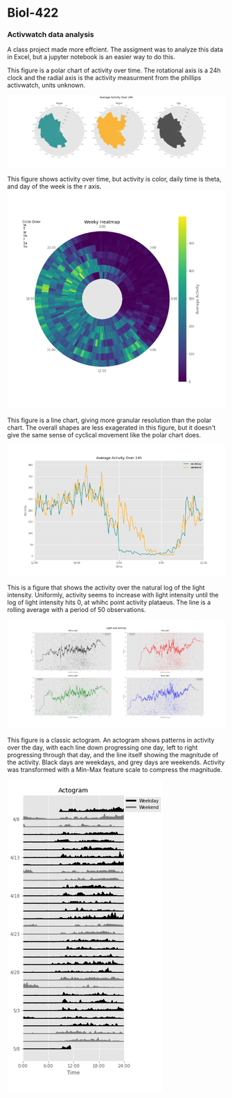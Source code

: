 # Biol-422

### Activwatch data analysis

A class project made more effcient. The assigment was to analyze this data in Excel, but a jupyter notebook is an easier way to do this.

This figure is a polar chart of activity over time. The rotational axis is a 24h clock and the radial axis is the activity measurment from the phillips activwatch, units unknown.

![Polar act](https://github.com/HForrest/Biol-422/blob/main/polar_act.png?raw=true)

This figure shows activity over time, but activity is color, daily time is theta, and day of the week is the r axis.
![Heatmap](https://github.com/HForrest/Biol-422/blob/main/WeeklyHeatmap.png)

This figure is a line chart, giving more granular resolution than the polar chart. The overall shapes are less exagerated in this figure, but it doesn't give the same sense of cyclical movement like the polar chart does.

![Mean Actogram](https://github.com/HForrest/Biol-422/blob/main/mean_act.png?raw=true)

This is a figure that shows the activity over the natural log of the light intensity. Uniformly, activity seems to increase with light intensity until the log of light intensity hits 0, at whihc point activity plataeus. The line is a rolling average with a period of 50 observations.

![Light Activity](https://github.com/HForrest/Biol-422/blob/main/light_act.png?raw=true)

This figure is a classic actogram. An actogram shows patterns in activity over the day, with each line down progressing one day, left to right progressing through that day, and the line itself showing the magnitude of the activity. Black days are weekdays, and grey days are weekends. Activity was transformed with a Min-Max feature scale to compress the magnitude.

![Actogram](https://github.com/HForrest/Biol-422/blob/main/actogram.png?raw=true)

